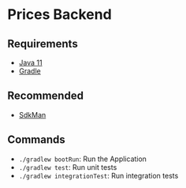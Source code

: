 # Prices Backend

## Requirements

* [Java 11](https://www.oracle.com/java/technologies/downloads/#java11)
* [Gradle](https://gradle.org/)

## Recommended

* [SdkMan](https://sdkman.io/)

## Commands

- `./gradlew bootRun`: Run the Application
- `./gradlew test`: Run unit tests
- `./gradlew integrationTest`: Run integration tests
